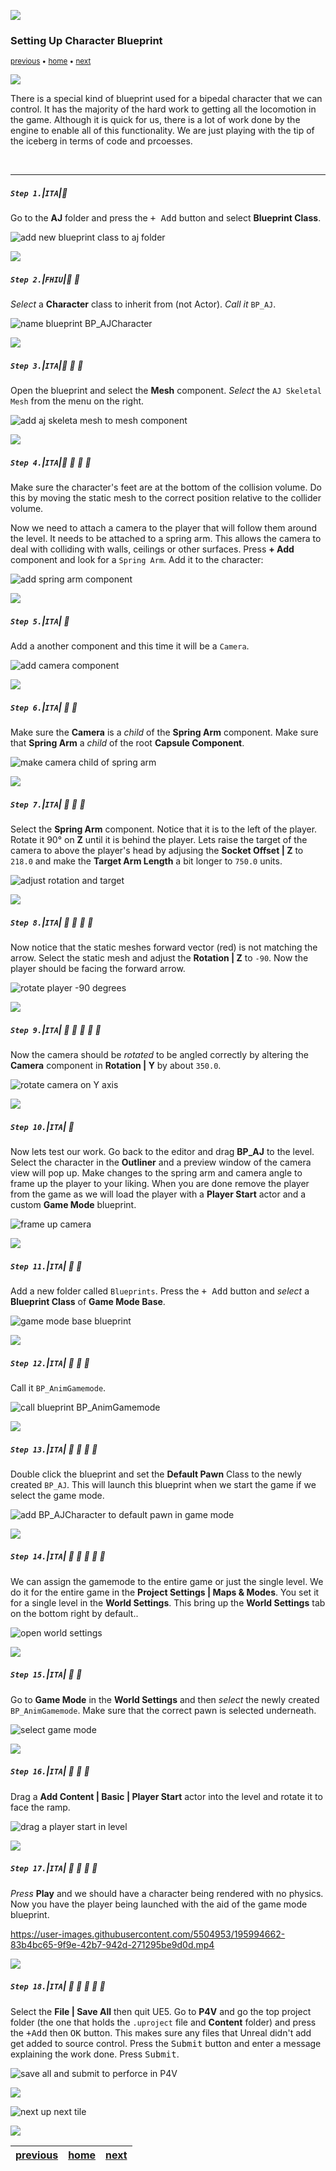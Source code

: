 ![](../images/line3.png)

### Setting Up Character Blueprint

<sub>[previous](../add-animations/README.md#user-content-add-animations) • [home](../README.md#user-content-ue4-animations) • [next](../adding-controls/README.md#user-content-adding-controls)</sub>

![](../images/line3.png)

There is a special kind of blueprint used for a bipedal character that we can control. It has the majority of the hard work to getting all the locomotion in the game. Although it is quick for us, there is a lot of work done by the engine to enable all of this functionality.  We are just playing with the tip of the iceberg in terms of code and prcoesses.

<br>

---

##### `Step 1.`\|`ITA`|:small_blue_diamond:

Go to the **AJ** folder and press the <kbd>+ Add</kbd> button and select **Blueprint Class**.

![add new blueprint class to aj folder](images/BlueprintClassAJAdd.png)

![](../images/line2.png)

##### `Step 2.`\|`FHIU`|:small_blue_diamond: :small_blue_diamond: 

*Select* a **Character** class to inherit from (not Actor). *Call it* `BP_AJ`.

![name blueprint BP_AJCharacter](images/AJCharacterBP.png)

![](../images/line2.png)

##### `Step 3.`\|`ITA`|:small_blue_diamond: :small_blue_diamond: :small_blue_diamond:

Open the blueprint and select the **Mesh** component. *Select* the `AJ Skeletal Mesh` from the menu on the right.

![add aj skeleta mesh to mesh component](images/SkeletalMeshToCharacterAJ.png)

![](../images/line2.png)

##### `Step 4.`\|`ITA`|:small_blue_diamond: :small_blue_diamond: :small_blue_diamond: :small_blue_diamond:

Make sure the character's feet are at the bottom of the collision volume. Do this by moving the static mesh to the correct position relative to the collider volume. 

Now we need to attach a camera to the player that will follow them around the level. It needs to be attached to a spring arm. This allows the camera to deal with colliding with walls, ceilings or other surfaces. Press **+ Add** component and look for a `Spring Arm`. Add it to the character:

![add spring arm component](images/SpringArm.png)

![](../images/line2.png)

##### `Step 5.`\|`ITA`| :small_orange_diamond:

Add a another component and this time it will be a `Camera`.

![add camera component](images/AddCameraNode.png)

![](../images/line2.png)

##### `Step 6.`\|`ITA`| :small_orange_diamond: :small_blue_diamond:

Make sure the **Camera** is a *child* of the **Spring Arm** component. Make sure that **Spring Arm** a *child* of the root **Capsule Component**.

![make camera child of spring arm](images/MakeCameraChildOfSpringArm.png)

![](../images/line2.png)

##### `Step 7.`\|`ITA`| :small_orange_diamond: :small_blue_diamond: :small_blue_diamond:

Select the **Spring Arm** component. Notice that it is to the left of the player. Rotate it 90° on **Z** until it is behind the player. Lets raise the target of the camera to above the player's head by adjusing the **Socket Offset | Z** to `218.0` and make the **Target Arm Length** a bit longer to `750.0` units.

![adjust rotation and target](images/SpringArm90Deg.png)

![](../images/line2.png)

##### `Step 8.`\|`ITA`| :small_orange_diamond: :small_blue_diamond: :small_blue_diamond: :small_blue_diamond:

Now notice that the static meshes forward vector (red) is not matching the arrow. Select the static mesh and adjust the **Rotation | Z** to `-90`.  Now the player should be facing the forward arrow.

![rotate player -90 degrees](images/rotationZ90.png)


![](../images/line2.png)

##### `Step 9.`\|`ITA`| :small_orange_diamond: :small_blue_diamond: :small_blue_diamond: :small_blue_diamond: :small_blue_diamond:

Now the camera should be *rotated* to be angled correctly by altering the **Camera** component in **Rotation | Y** by about `350.0`.

![rotate camera on Y axis](images/MoveCamUpAndPointDown.png)

![](../images/line2.png)

##### `Step 10.`\|`ITA`| :large_blue_diamond:

Now lets test our work.  Go back to the editor and drag **BP_AJ** to the level.  Select the character in the **Outliner** and a preview window of the camera view will pop up.  Make changes to the spring arm and camera angle to frame up the player to your liking. When you are done remove the player from the game as we will load the player with a **Player Start** actor and a custom **Game Mode** blueprint.

![frame up camera](images/getCameraFraming.png)

![](../images/line2.png)

##### `Step 11.`\|`ITA`| :large_blue_diamond: :small_blue_diamond: 

Add a new folder called `Blueprints`. Press the <kbd>+ Add</kbd> button and *select* a **Blueprint Class** of **Game Mode Base**.

![game mode base blueprint](images/AddNewGameModeBase.png)

![](../images/line2.png)


##### `Step 12.`\|`ITA`| :large_blue_diamond: :small_blue_diamond: :small_blue_diamond: 

Call it `BP_AnimGamemode`.

![call blueprint BP_AnimGamemode](images/BPAnimGameMode.png)

![](../images/line2.png)

##### `Step 13.`\|`ITA`| :large_blue_diamond: :small_blue_diamond: :small_blue_diamond:  :small_blue_diamond: 

Double click the blueprint and set the **Default Pawn** Class to the newly created `BP_AJ`. This will launch this blueprint when we start the game if we select the game mode.

![add BP_AJCharacter to default pawn in game mode](images/DefaultPawnClassAJChar.png)

![](../images/line2.png)

##### `Step 14.`\|`ITA`| :large_blue_diamond: :small_blue_diamond: :small_blue_diamond: :small_blue_diamond:  :small_blue_diamond: 

We can assign the gamemode to the entire game or just the single level.  We do it for the entire game in the **Project Settings | Maps & Modes**.  You set it for a single level in the **World Settings**. This bring up the **World Settings** tab on the bottom right by default.. 

![open world settings](images/worldSettingsTab.png)

![](../images/line2.png)

##### `Step 15.`\|`ITA`| :large_blue_diamond: :small_orange_diamond:

Go to **Game Mode** in the **World Settings** and then *select* the newly created `BP_AnimGamemode`. Make sure that the correct pawn is selected underneath.

![select game mode](images/selectGM.png)

![](../images/line2.png)

##### `Step 16.`\|`ITA`| :large_blue_diamond: :small_orange_diamond: :small_blue_diamond:

Drag a **Add Content | Basic | Player Start** actor into the level and rotate it to face the ramp.

![drag a player start in level](images/dragPSinLevel.png)

![](../images/line2.png)

##### `Step 17.`\|`ITA`| :large_blue_diamond: :small_orange_diamond: :small_blue_diamond: :small_blue_diamond:

*Press* **Play** and we should have a character being rendered with no physics. Now you have the player being launched with the aid of the game mode blueprint. 

https://user-images.githubusercontent.com/5504953/195994662-83b4bc65-9f9e-42b7-942d-271295be9d0d.mp4

![](../images/line2.png)

##### `Step 18.`\|`ITA`| :large_blue_diamond: :small_orange_diamond: :small_blue_diamond: :small_blue_diamond: :small_blue_diamond:

Select the **File | Save All** then quit UE5.   Go to **P4V** and go the top project folder (the one that holds the `.uproject` file and **Content** folder) and press the <kbd>+Add</kbd> then <kbd>OK</kbd> button.  This makes sure any files that Unreal didn't add get added to source control. Press the <kbd>Submit</kbd> button and enter a message explaining the work done.  Press <kbd>Submit</kbd>.

![save all and submit to perforce in P4V](images/submitP4.png)

![](../images/line1.png)

<!-- <img src="https://via.placeholder.com/1000x100/45D7CA/000000/?text=Next Up - Adding Controls"> -->
![next up next tile](images/banner.png)

![](../images/line1.png)

| [previous](../add-animations/README.md#user-content-add-animations)| [home](../README.md#user-content-ue4-animations) | [next](../adding-controls/README.md#user-content-adding-controls)|
|---|---|---|

